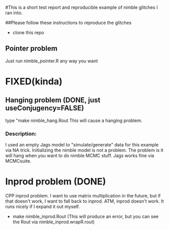 #This is a short test report and reproducible example of nimble glitches I ran into.

##Please follow these instructions to reproduce the glitches
- clone this repo

## Pointer problem 
Just run nimble_pointer.R any way you want

# FIXED(kinda)
## Hanging problem (DONE, just useConjugency=FALSE)

type "make nimble_hang.Rout
This will cause a hanging problem.

### Description:
I used an empty Jags model to "simulate/generate" data for this example via NA trick.
Initializing the nimble model is not a problem. The problem is it will hang when you want to do nimble MCMC stuff. Jags works fine via MCMCsuite.

# Inprod problem (DONE)
 
CPP inprod problem. I want to use matrix multiplication in the future, but if that doesn't work, I want to fall back to inprod. ATM, inprod doesn't work. It runs nicely if I expand it out myself. 

- make nimble_inprod.Rout (This will produce an error, but you can see the Rout via nimble_inprod.wrapR.rout) 

